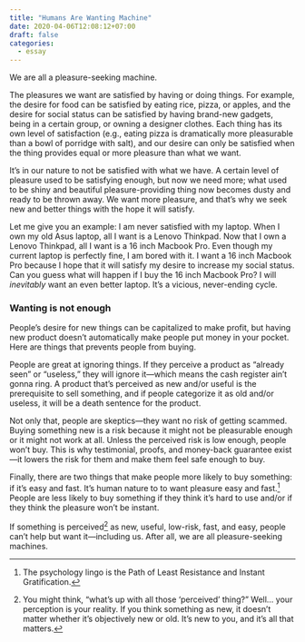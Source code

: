 ```yaml
---
title: "Humans Are Wanting Machine"
date: 2020-04-06T12:08:12+07:00
draft: false
categories:
  - essay
---
```


We are all a pleasure-seeking machine.

The pleasures we want are satisfied by having or doing things. For example, the desire for food can be satisfied by eating rice, pizza, or apples, and the desire for social status can be satisfied by having brand-new gadgets, being in a certain group, or owning a designer clothes. Each thing has its own level of satisfaction (e.g., eating pizza is dramatically more pleasurable than a bowl of porridge with salt), and our desire can only be satisfied when the thing provides equal or more pleasure than what we want.

It’s in our nature to not be satisfied with what we have. A certain level of pleasure used to be satisfying enough, but now we need more; what used to be shiny and beautiful pleasure-providing thing now becomes dusty and ready to be thrown away. We want more pleasure, and that’s why we seek new and better things with the hope it will satisfy.

Let me give you an example: I am never satisfied with my laptop. When I own my old Asus laptop, all I want is a Lenovo Thinkpad. Now that I own a Lenovo Thinkpad, all I want is a 16 inch Macbook Pro. Even though my current laptop is perfectly fine, I am bored with it. I want a 16 inch Macbook Pro because I hope that it will satisfy my desire to increase my social status. Can you guess what will happen if I buy the 16 inch Macbook Pro? I will _inevitably_ want an even better laptop. It’s a vicious, never-ending cycle.

### Wanting is not enough

People’s desire for new things can be capitalized to make profit, but having new product doesn’t automatically make people put money in your pocket. Here are things that prevents people from buying.

People are great at ignoring things. If they perceive a product as “already seen” or “useless,” they will ignore it—which means the cash register ain’t gonna ring. A product that’s perceived as new and/or useful is the prerequisite to sell something, and if people categorize it as old and/or useless, it will be a death sentence for the product.

Not only that, people are skeptics—they want no risk of getting scammed. Buying something new is a risk because it might not be pleasurable enough or it might not work at all. Unless the perceived risk is low enough, people won’t buy. This is why testimonial, proofs, and money-back guarantee exist—it lowers the risk for them and make them feel safe enough to buy.

Finally, there are two things that make people more likely to buy something: if it’s easy and fast. It’s human nature to to want pleasure easy and fast.[^1] People are less likely to buy something if they think it’s hard to use and/or if they think the pleasure won’t be instant.

If something is perceived[^2] as new, useful, low-risk, fast, and easy, people can’t help but want it—including us. After all, we are all pleasure-seeking machines.

[^1]: The psychology lingo is the Path of Least Resistance and Instant Gratification.
[^2]: You might think, “what’s up with all those ‘perceived’ thing?” Well… your perception is your reality. If you think something as new, it doesn’t matter whether it’s objectively new or old. It’s new to you, and it’s all that matters.